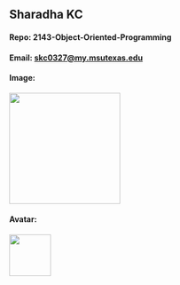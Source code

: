 ## Sharadha KC

#### Repo: 2143-Object-Oriented-Programming
#### Email: skc0327@my.msutexas.edu

#### Image:

<img src="https://thumbs2.imgbox.com/44/94/5Z5TN5be_t.jpeg" width="200">


#### Avatar:

<img src="https://thumbs2.imgbox.com/e4/a5/owiAhg1i_t.jpeg" width="75">
